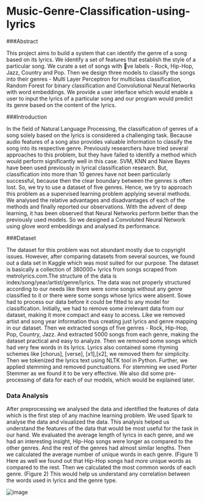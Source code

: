 # Music-Genre-Classification-using-lyrics

###Abstract 

This project aims to build a system that can identify the genre of a song based on its lyrics. We identify a set of features that establish the style of a particular song. We curate a set of songs with ve labels - Rock, Hip-Hop, Jazz, Country and Pop. Then we design three models to classify the songs into their genres - Multi Layer Perceptron for multiclass classification, Random Forest for binary classification and Convolutional Neural Networks with word embeddings. We provide a user interface which would enable a user to input the lyrics of a particular song and our program would predict its genre based on the content of the lyrics.

###Introduction

In the field of Natural Language Processing, the classification of genres of a song solely based on the lyrics is considered a challenging task. Because audio features of a song also provides valuable information to classify the song into its respective genre. Previously researchers have tried several approaches to this problem, but they have failed to identify a method which would perform significantly well in this case. SVM, KNN and Naive Bayes have been used previously in lyrical classification research. But, classification into more than 10 genres have not been particularly successful, because then the clear boundary between the genres is often lost. So, we try to use a dataset of five genres. Hence, we try to approach this problem as a supervised learning problem applying several methods. We analysed the relative advantages and disadvantages of each of the methods and finally reported our observations. With the advent of deep learning, it has been observed that Neural Networks perform better than the previously used models. So we designed a Convoluted Neural Network using glove word embeddings and analysed its performance.

###Dataset

The dataset for this problem was not abundant mostly due to copyright issues. However, after comparing datasets from several sources, we found out a data set in Kaggle which was most suited for our purpose. The dataset is basically a collection of 380000+ lyrics from songs scraped from metrolyrics.com.The structure of the data is index/song/year/artist/genre/lyrics. The data was not properly structured according to our needs like there were some songs without any genre classified to it or there were some songs whose lyrics were absent. Sowe had to process our data before it could be fitted to any model for classification. Initially, we had to remove some irrelevant data from our dataset, making it more compact and easy to access. Like we removed artist and song year information thus creating just lyrics and genre mapping in our dataset. Then we extracted songs of five genres - Rock, Hip-Hop, Pop, Country, Jazz. And extracted 5000 songs from each genre, making the dataset practical and easy to analyze. Then we removed some songs which had very few words in its lyrics. Lyrics also contained some rhyming schemes like [chorus], [verse], [x1],[x2], we removed them for simplicity. Then we tokenized the lyrics text using NLTK tool in Python. Further, we applied stemming and removed punctuations. For stemming we used Porter Stemmer as we found it to be very effective. We also did some pre-processing of data for each of our models, which would be explained later.

### Data Analysis

After preprocessing we analysed the data and identified the features of data which is the first step of any machine learning problem. We used Spark to analyse the data and visualized the data. This analysis helped us understand the features of the data that would be most useful for the task in our hand. We evaluated the average length of lyrics in each genre, and we had an interesting insight, Hip-Hop songs were longer as compared to the other genres. And the rest of the genres had almost similar lengths. Then we calculated the average number of unique words in each genre. (Figure 1) Here as well we found out that Hip-Hop songs had more unique words as compared to the rest. Then we calculated the most common words of each genre. (Figure 2) This would help us understand any correlation between the words used in lyrics and the genre type.

![image](https://user-images.githubusercontent.com/32987993/40891455-d79d4564-6753-11e8-8287-fac13dbf90e4.png)




